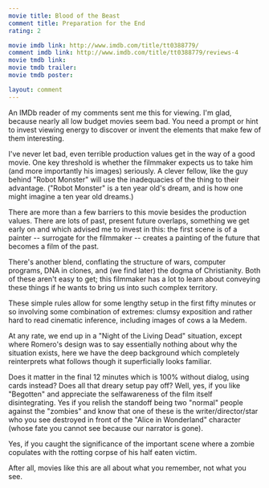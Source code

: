 ```yaml
---
movie title: Blood of the Beast
comment title: Preparation for the End
rating: 2

movie imdb link: http://www.imdb.com/title/tt0388779/
comment imdb link: http://www.imdb.com/title/tt0388779/reviews-4
movie tmdb link: 
movie tmdb trailer: 
movie tmdb poster: 

layout: comment
---
```


An IMDb reader of my comments sent me this for viewing. I'm glad, because nearly all low budget movies seem bad. You need a prompt or hint to invest viewing energy to discover or invent the elements that make few of them interesting.

I've never let bad, even terrible production values get in the way of a good movie. One key threshold is whether the filmmaker expects us to take him (and more importantly his images) seriously. A clever fellow, like the guy behind "Robot Monster" will use the inadequacies of the thing to their advantage. ("Robot Monster" is a ten year old's dream, and is how one might imagine a ten year old dreams.)

There are more than a few barriers to this movie besides the production values. There are lots of past, present future overlaps, something we get early on and which advised me to invest in this: the first scene is of a painter -- surrogate for the filmmaker -- creates a painting of the future that becomes a film of the past. 

There's another blend, conflating the structure of wars, computer programs, DNA in clones, and (we find later) the dogma of Christianity. Both of these aren't easy to get; this filmmaker has a lot to learn about conveying these things if he wants to bring us into such complex territory.

These simple rules allow for some lengthy setup in the first fifty minutes or so involving some combination of extremes: clumsy exposition and rather hard to read cinematic inference, including images of cows a la Medem.

At any rate, we end up in a "Night of the Living Dead" situation, except where Romero's design was to say essentially nothing about why the situation exists, here we have the deep background which completely reinterprets what follows though it superficially looks familiar.

Does it matter in the final 12 minutes which is 100% without dialog, using cards instead? Does all that dreary setup pay off? Well, yes, if you like "Begotten" and appreciate the selfawareness of the film itself disintegrating. Yes if you relish the standoff being two "normal" people against the "zombies" and know that one of these is the writer/director/star who you see destroyed in front of the "Alice in Wonderland" character (whose fate you cannot see because our narrator is gone).

Yes, if you caught the significance of the important scene where a zombie copulates with the rotting corpse of his half eaten victim.

After all, movies like this are all about what you remember, not what you see.